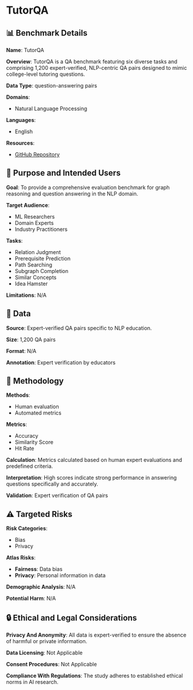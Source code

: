 # TutorQA

## 📊 Benchmark Details

**Name**: TutorQA

**Overview**: TutorQA is a QA benchmark featuring six diverse tasks and comprising 1,200 expert-verified, NLP-centric QA pairs designed to mimic college-level tutoring questions.

**Data Type**: question-answering pairs

**Domains**:
- Natural Language Processing

**Languages**:
- English

**Resources**:
- [GitHub Repository](https://github.com/IreneZihuiLi/CGPrompt)

## 🎯 Purpose and Intended Users

**Goal**: To provide a comprehensive evaluation benchmark for graph reasoning and question answering in the NLP domain.

**Target Audience**:
- ML Researchers
- Domain Experts
- Industry Practitioners

**Tasks**:
- Relation Judgment
- Prerequisite Prediction
- Path Searching
- Subgraph Completion
- Similar Concepts
- Idea Hamster

**Limitations**: N/A

## 💾 Data

**Source**: Expert-verified QA pairs specific to NLP education.

**Size**: 1,200 QA pairs

**Format**: N/A

**Annotation**: Expert verification by educators

## 🔬 Methodology

**Methods**:
- Human evaluation
- Automated metrics

**Metrics**:
- Accuracy
- Similarity Score
- Hit Rate

**Calculation**: Metrics calculated based on human expert evaluations and predefined criteria.

**Interpretation**: High scores indicate strong performance in answering questions specifically and accurately.

**Validation**: Expert verification of QA pairs

## ⚠️ Targeted Risks

**Risk Categories**:
- Bias
- Privacy

**Atlas Risks**:
- **Fairness**: Data bias
- **Privacy**: Personal information in data

**Demographic Analysis**: N/A

**Potential Harm**: N/A

## 🔒 Ethical and Legal Considerations

**Privacy And Anonymity**: All data is expert-verified to ensure the absence of harmful or private information.

**Data Licensing**: Not Applicable

**Consent Procedures**: Not Applicable

**Compliance With Regulations**: The study adheres to established ethical norms in AI research.
